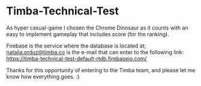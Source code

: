 # Timba-Technical-Test

As hyper casual-game I chosen the Chrome Dinosaur as it counts with an easy to implement gameplay that includes score (for the ranking). 

Firebase is the service where the database is located at; natalia.orduz@timba.co is the e-mail that can enter to the following 
link: https://timba-technical-test-default-rtdb.firebaseio.com/

Thanks for this opportunity of entering to the Timba team, and please let me know how everything goes. :)
